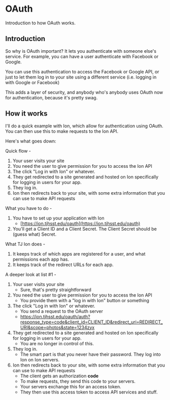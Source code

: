# OAuth
Introduction to how OAuth works.

## Introduction
So why is OAuth important?
It lets you authenticate with someone else's service. For example, you can have a user authenticate with Facebook or Google.

You can use this authentication to access the Facebook or Google API, or just to let them log in to your site using a different service (i.e. logging in with Google or Facebook)

This adds a layer of security, and anybody who's anybody uses OAuth now for authentication, because it's pretty swag.

## How it works

I'll do a quick example with Ion, which allow for authentication using OAuth. You can then use this to make requests to the Ion API.

Here's what goes down:

Quick flow -
1. Your user visits your site
2. You need the user to give permission for you to access the Ion API
3. The click "Log in with Ion" or whatever.
4. They get redirected to a site generated and hosted on Ion specifically for logging in users for your app.
5. They log in.
6. Ion then redirects back to your site, with some extra information that you can use to make API requests

What you have to do -
1. You have to set up your application with Ion
    * [https://ion.tjhsst.edu/oauth](https://ion.tjhsst.edu/oauth)
2. You'll get a Client ID and a Client Secret. The Client Secret should be (guess what) Secret.

What TJ Ion does - 
1. It keeps track of which apps are registered for a user, and what permissions each app has.
2. It keeps track of the redirect URLs for each app.

A deeper look at list #1 -
1. Your user visits your site
    * Sure, that's pretty straightforward
2. You need the user to give permission for you to access the Ion API
    * You provide them with a "log in with Ion" button or something
3. The click "Log in with Ion" or whatever.
    * You send a request to the OAuth server
    * https://ion.tjhsst.edu/oauth/auth?response_type=code&client_id=CLIENT_ID&redirect_uri=REDIRECT_URI&scope=photos&state=1234zyx
4. They get redirected to a site generated and hosted on Ion specifically for logging in users for your app.
    * You are no longer in control of this.
5. They log in.
    * The smart part is that you never have their password. They log into Ion on Ion servers.
6. Ion then redirects back to your site, with some extra information that you can use to make API requests
    * The client gets an authorization **code**
    * To make requests, they send this code to your servers.
    * Your servers exchange this for an access token.
    * They then use this access token to access API services and stuff.
